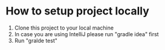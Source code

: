 # How to setup project locally
1. Clone this project to your local machine
2. In case you are using IntelliJ please run "gradle idea" first
2. Run "gralde test"
